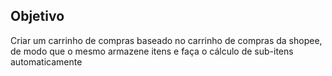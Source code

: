 ## Objetivo

Criar um carrinho de compras baseado no carrinho de compras da shopee, de modo que o mesmo armazene itens e faça o cálculo de sub-itens automaticamente

